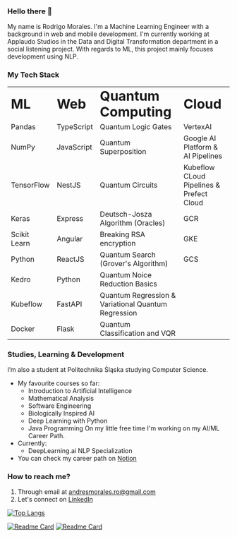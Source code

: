 ### Hello there 👋
My name is Rodrigo Morales. I'm a Machine Learning Engineer with a background in web and mobile development. I'm currently working at Applaudo Studios in the Data and Digital Transformation department in a social listening project. With regards to ML, this project mainly focuses development using NLP.

### My Tech Stack
<table style="width:100%">
 <tr>
    <td><b style="font-size:30px">ML</b></td>
    <td><b style="font-size:30px">Web</b></td>
    <td><b style="font-size:30px">Quantum Computing</b></td>
    <td><b style="font-size:30px">Cloud</b></td>
 </tr>
 <tr>
    <td>Pandas</td>
    <td>TypeScript</td>
    <td>Quantum Logic Gates</td>
    <td>VertexAI</td>
 </tr>
 <tr>
    <td>NumPy</td>
    <td>JavaScript</td>
    <td>Quantum Superposition</td>
    <td>Google AI Platform & AI Pipelines
 </tr>
 <tr>
    <td>TensorFlow</td>
    <td>NestJS</td>
    <td>Quantum Circuits</td>
    <td>Kubeflow CLoud Pipelines & Prefect Cloud</td>
 </tr>
 <tr>
    <td>Keras</td>
    <td>Express</td>
    <td>Deutsch-Josza Algorithm (Oracles)</td>
    <td>GCR</td>
 </tr>
 <tr>
    <td>Scikit Learn</td>
    <td>Angular</td>
    <td>Breaking RSA encryption</td>
    <td>GKE</td>
 </tr>
 <tr>
    <td>Python</td>
    <td>ReactJS</td>
    <td>Quantum Search (Grover's Algorithm)</td>
    <td>GCS</td>
 </tr>
 <tr>
    <td>Kedro</td>
    <td>Python</td>
    <td>Quantum Noice Reduction Basics</td>
    <td></td>
 </tr>
 <tr>
    <td>Kubeflow</td>
    <td>FastAPI</td>
    <td>Quantum Regression & Variational Quantum Regression</td>
    <td></td>
 </tr>
 <tr>
    <td>Docker</td>
    <td>Flask</td>
    <td>Quantum Classification and VQR</td>
    <td></td>
 </tr>
</table>

### Studies, Learning & Development
I’m also a student at Politechnika Śląska studying Computer Science.
  - My favourite courses so far:
    - Introduction to Artificial Intelligence
    - Mathematical Analysis
    - Software Engineering
    - Biologically Inspired AI
    - Deep Learning with Python
    - Java Programming
On my little free time I'm working on my AI/ML Career Path.
  - Currently:
    - DeepLearning.ai NLP Specialization
  -  You can check my career path on [Notion](https://rmorales.notion.site/Machine-Learning-Engineer-Career-Path-v-0-0-1-f04f0ad4187445fe890ed93acda8919a)
  ### How to reach me?
  1. Through email at andresmorales.ro@gmail.com
  2. Let's connect on [LinkedIn](https://www.linkedin.com/in/rodrigo-moor/)

<!-- [![Rodrigo's GitHub stats](https://github-readme-stats.vercel.app/api?username=RodrigoMoOr&theme=radical&show_icon=true)](https://github.com/anuraghazra/github-readme-stats)  -->
[![Top Langs](https://github-readme-stats.vercel.app/api/top-langs/?username=RodrigoMoOr&theme=radical&show_icons=true)](https://github.com/anuraghazra/github-readme-stats)


[![Readme Card](https://github-readme-stats.vercel.app/api/pin/?username=RodrigoMoOr&repo=TryHardML&theme=radical)](https://github.com/RodrigoMoOr/TryHardML)          [![Readme Card](https://github-readme-stats.vercel.app/api/pin/?username=RodrigoMoOr&repo=sut-cs-sem5-idsdv&theme=radical)](https://github.com/RodrigoMoOr/sut-cs-sem5-idsdv)
